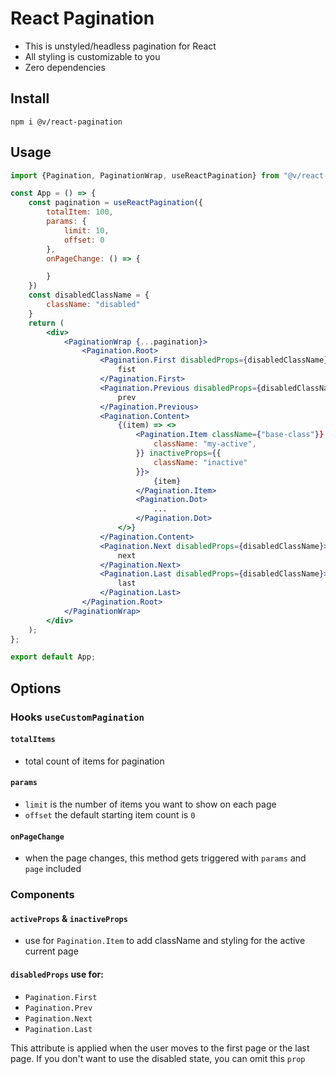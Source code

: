 # React Pagination
- This is unstyled/headless pagination for React
- All styling is customizable to you
- Zero dependencies
## Install
`npm i @v/react-pagination`
## Usage

```jsx
import {Pagination, PaginationWrap, useReactPagination} from "@v/react-pagination";

const App = () => {
    const pagination = useReactPagination({
        totalItem: 100,
        params: {
            limit: 10,
            offset: 0
        },
        onPageChange: () => {

        }
    })
    const disabledClassName = {
        className: "disabled"
    }
    return (
        <div>
            <PaginationWrap {...pagination}>
                <Pagination.Root>
                    <Pagination.First disabledProps={disabledClassName}>
                        fist
                    </Pagination.First>
                    <Pagination.Previous disabledProps={disabledClassName}>
                        prev
                    </Pagination.Previous>
                    <Pagination.Content>
                        {(item) => <>
                            <Pagination.Item className={"base-class"}} activeProps={{
                                className: "my-active",
                            }} inactiveProps={{
                                className: "inactive"
                            }}>
                                {item}
                            </Pagination.Item>
                            <Pagination.Dot>
                                ...
                            </Pagination.Dot>
                        </>}
                    </Pagination.Content>
                    <Pagination.Next disabledProps={disabledClassName}>
                        next
                    </Pagination.Next>
                    <Pagination.Last disabledProps={disabledClassName}>
                        last
                    </Pagination.Last>
                </Pagination.Root>
            </PaginationWrap>
        </div>
    );
};

export default App;

```

## Options
### Hooks `useCustomPagination`
#### `totalItems` 
-  total count of items for pagination
#### `params` 
- `limit`  is the number of items you want to show on each page
- `offset` the default starting item count is `0`
#### `onPageChange`
- when the page changes, this method gets triggered with `params` and `page` included
### Components

#### `activeProps` & `inactiveProps`
- use for `Pagination.Item` to add className and styling for the active current page

#### `disabledProps` use for:
- `Pagination.First`
- `Pagination.Prev`
- `Pagination.Next`
- `Pagination.Last`

This attribute is applied when the user moves to the first page or the last page. If you don't want to use the disabled state, you can omit this `prop`
